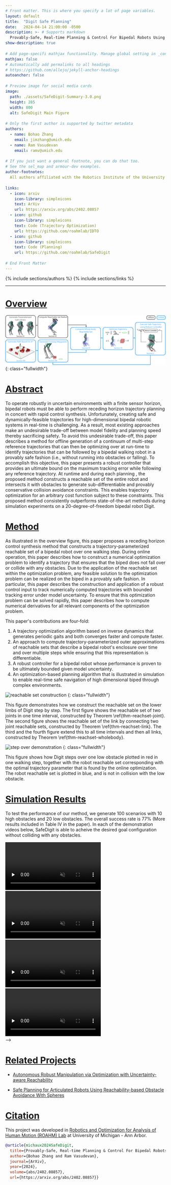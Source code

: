 ```yaml
---
# Front matter. This is where you specify a lot of page variables.
layout: default
title:  "Digit Safe Planning"
date:   2024-04-14 21:00:00 -0500
description: >- # Supports markdown
  Provably-Safe, Real-time Planning & Control For Bipedal Robots Using Reachability-Based Trajectory Design
show-description: true

# Add page-specifi mathjax functionality. Manage global setting in _config.yml
mathjax: false
# Automatically add permalinks to all headings
# https://github.com/allejo/jekyll-anchor-headings
autoanchor: false

# Preview image for social media cards
image:
  path: ./assets/SafeDigit-Summary-3.0.png
  height: 285
  width: 800
  alt: SafeDigit Main Figure

# Only the first author is supported by twitter metadata
authors:
  - name: Bohao Zhang
    email: jimzhang@umich.edu
  - name: Ram Vasudevan
    email: ramv@umich.edu

# If you just want a general footnote, you can do that too.
# See the sel_map and armour-dev examples.
author-footnotes:
  All authors affiliated with the Robotics Institute of the University of Michigan, Ann Arbor.

links:
  - icon: arxiv
    icon-library: simpleicons
    text: ArXiv
    url: https://arxiv.org/abs/2402.08857
  - icon: github
    icon-library: simpleicons
    text: Code (Trajectory Optimization)
    url: https://github.com/roahmlab/IDTO
  - icon: github
    icon-library: simpleicons
    text: Code (Planning)
    url: https://github.com/roahmlab/SafeDigit

# End Front Matter
---
```


<!-- BEGIN DOCUMENT HERE -->

{% include sections/authors %}
{% include sections/links %}

---

# [Overview](#overview)

![reachable set construction](./assets/SafeDigit-Summary-3.0.png)
{: class="fullwidth"}

<!-- BEGIN OVERVIEW VIDEOS -->
<!-- <div class="fullwidth video-container" style="flex-wrap:nowrap; padding: 0 0.2em">
  <div class="video-item" style="min-width:0;">
    <video
      class="autoplay-on-load"
      preload="none"
      controls
      disablepictureinpicture
      playsinline
      muted
      loop
      style="display:block; width:100%; height:auto;"
      poster="assets/thumb/SafeDigit_single_arm_demo.jpg">
      <source src="assets/SafeDigit_single_arm_demo.mp4" type="video/mp4">
      Your browser does not support this video.
    </video>
    <p>SafeDigit performing single arm planning </p>
  </div>
  <div class="video-item" style="min-width:0;">
    <video
      class="autoplay-on-load"
      preload="none"
      controls
      disablepictureinpicture
      playsinline
      muted
      loop
      style="display:block; width:100%; height:auto;"
      poster="assets/thumb/SafeDigit_two_arm_demo.jpg">
      <source src="assets/SafeDigit_two_arm_demo.mp4" type="video/mp4">
      Your browser does not support this video.
    </video>
    <p>SafeDigit performing two arm planning </p>
  </div>
</div>  -->
<!-- END OVERVIEW VIDEOS -->

<!-- BEGIN ABSTRACT -->
<div markdown="1" class="content-block justify grey">

# [Abstract](#abstract)
To operate robustly in uncertain environments with a finite sensor horizon, bipedal robots must be able to perform receding horizon trajectory planning in concert with rapid control synthesis. 
Unfortunately, creating safe and dynamically-feasible trajectories for high-dimensional bipedal robotic systems in real-time is challenging. 
As a result, most existing approaches make an undesirable trade-off between model fidelity and planning speed thereby sacrificing safety.
To avoid this undesirable trade-off, this paper describes a method for offline generation of a continuum of multi-step reference trajectories that can then be optimizing over at run-time to identify trajectories that can be followed by a bipedal walking robot in a provably safe fashion (i.e., without running into obstacles or falling). 
To accomplish this objective, this paper presents a robust controller that provides an ultimate bound on the maximum tracking error while following any reference trajectory. 
At runtime and during each planning , the proposed method constructs a reachable set of the entire robot and intersects it with obstacles to generate sub-differentiable and provably conservative collision avoidance constraints. 
This enables trajectory optimization for an arbitrary cost function subject to these constraints. 
This proposed method consistently outperforms state-of-the-art methods during simulation experiments on a 20-degree-of-freedom bipedal robot Digit.

</div> <!-- END ABSTRACT -->

<!-- BEGIN METHOD -->
<div markdown="1" class="justify">

# [Method](#method)

<!-- # Contributions -->
As illustrated in the overview figure, this paper proposes a receding horizon control synthesis method that constructs a trajectory-parameterized reachable set of a bipedal robot over one walking step. 
During online operation, this paper describes how to construct a numerical optimization problem to identify a trajectory that ensures that the biped does not fall over or collide with any obstacles. 
Due to the application of the reachable set within the optimization problem, any feasible solution to the optimization problem can be realized on the biped in a provably safe fashion.
In particular, this paper describes the construction and application of a robust control input to track numerically computed trajectories with bounded tracking error under model uncertainty. 
To ensure that this optimization problem can be solved rapidly, this paper describes how to compute numerical derivatives for all relevant components of the optimization problem. 

This paper's contributions are four-fold:
1. A trajectory optimization algorithm based on inverse dynamics that generates periodic gaits and both converges faster and compute faster. 
2. An approach to compute trajectory-parameterized outer approximations of reachable sets that describe a bipedal robot's enclosure over time and over multiple steps while ensuring that this representation is differentiable.
3. A robust controller for a bipedal robot whose performance is proven to be ultimately bounded given model uncertainty.
4. An optimization-based planning algorithm that is illustrated in simulation to enable real-time safe navigation of high dimensional biped through complex environments. 

![reachable set construction](./assets/reachset-demo.jpg)
{: class="fullwidth"}

This figure demonstrates how we construct the reachable set on the lower limbs of Digit step by step. The first figure shows the reachable set of two joints in one time interval, constructed by Theorem \ref{thm-reachset-joint}. The second figure shows the reachable set of the link by connecting two joint reachable sets, constructed by Theorem \ref{thm-reachset-link}. The third and the fourth figure extend this to all time intervals and then all links, constructed by Theorem \ref{thm-reachset-wholebody}.

![step over demonstration](./assets/step_over.png)
{: class="fullwidth"}

This figure shows how Digit steps over one low obstacle plotted in red in one walking step, together with the robot reachable set corresponding with the optimal trajectory parameter that is found by the online optimization.
The robot reachable set is plotted in blue, and is not in collision with the low obstacle.

</div><!-- END METHOD -->

<!-- START RESULTS -->
<div markdown="1" class="content-block grey justify">

# [Simulation Results](#simulation-results)

To test the performance of our method, we generate 100 scenarios with 10 high obstacles and 20 low obstacles.
The overall success rate is 77\% (More results included in Table IV in the paper).
In each of the demonstration videos below, SafeDigit is able to acheive the desired goal configuration without colliding with any obstacles.

<!-- START RANDOM VIDEOS -->
<div class="video-container">
  <div class="video-item">
    <video
      class="autoplay-in-frame"
      preload="none"
      disableremoteplayback
      disablepictureinpicture
      playsinline
      muted
      loop
      onclick="this.paused ? this.play() : this.pause();">
      <source src="https://github.com/Cfather/DigitSafePlanning/assets/41474684/94da9bc5-3682-4018-a1bc-5d3b125f3a4d" type="video/mp4">
      Your browser does not support this video.
    </video>
  </div>
  <div class="video-item">
    <video
      class="autoplay-in-frame"
      preload="none"
      disableremoteplayback
      disablepictureinpicture
      playsinline
      muted
      loop
      onclick="this.paused ? this.play() : this.pause();">
      <source src="https://github.com/Cfather/DigitSafePlanning/assets/41474684/e7adff7b-5764-4fcf-932d-a135ff689ee0" type="video/mp4">
      Your browser does not support this video.
    </video>
  </div>
  <div class="video-item">
    <video
      class="autoplay-in-frame"
      preload="none"
      disableremoteplayback
      disablepictureinpicture
      playsinline
      muted
      loop
      onclick="this.paused ? this.play() : this.pause();">
      <source src="https://github.com/Cfather/DigitSafePlanning/assets/41474684/76bfa8e5-ed90-416b-b1b1-3321ce12194b" type="video/mp4">
      Your browser does not support this video.
    </video>
  </div>
  <div class="video-item">
    <video
      class="autoplay-in-frame"
      preload="none"
      disableremoteplayback
      disablepictureinpicture
      playsinline
      muted
      loop
      onclick="this.paused ? this.play() : this.pause();">
      <source src="https://github.com/Cfather/DigitSafePlanning/assets/41474684/0003c6ed-3eac-458f-b6f8-5ea734122ac8" type="video/mp4">
      Your browser does not support this video.
    </video>
  </div>
</div> -->
<!-- END RANDOM VIDEOS

</div><!-- END RESULTS -->

<div markdown="1" class="justify">
  
# [Related Projects](#related-projects)
  
* [Autonomous Robust Manipulation via Optimization with Uncertainty-aware Reachability](https://roahmlab.github.io/armour/)

* [Safe Planning for Articulated Robots Using Reachability-based Obstacle Avoidance With Spheres](https://roahmlab.github.io/sparrows/)

<div markdown="1" class="content-block grey justify">
  
# [Citation](#citation)

This project was developed in [Robotics and Optimization for Analysis of Human Motion (ROAHM) Lab](http://www.roahmlab.com/) at University of Michigan - Ann Arbor.

```bibtex
@article{michaux2024SafeDigit,
  title={Provably-Safe, Real-time Planning & Control For Bipedal Robots Using Reachability-Based Trajectory Design},
  author={Bohao Zhang and Ram Vasudevan},
  journal={ArXiv},
  year={2024},
  volume={abs/2402.08857},
  url={https://arxiv.org/abs/2402.08857}}
```
</div>


<!-- below are some special scripts -->
<script>
window.addEventListener("load", function() {
  // Get all video elements and auto pause/play them depending on how in frame or not they are
  let videos = document.querySelectorAll('.autoplay-in-frame');

  // Create an IntersectionObserver instance for each video
  videos.forEach(video => {
    const observer = new IntersectionObserver(entries => {
      const isVisible = entries[0].isIntersecting;
      if (isVisible && video.paused) {
        video.play();
      } else if (!isVisible && !video.paused) {
        video.pause();
      }
    }, { threshold: 0.25 });

    observer.observe(video);
  });

  // document.addEventListener("DOMContentLoaded", function() {
  videos = document.querySelectorAll('.autoplay-on-load');

  videos.forEach(video => {
    video.play();
  });
});
</script>

